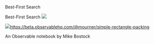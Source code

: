 Best-First Search

Best-First Search
![](../_resources/cfbf84083c0d9fc6b079bfe83c00fc54.png)

![](../_resources/096bb91c2b20b2992f28362f525d1d37.png)https://beta.observablehq.com/@mourner/simple-rectangle-packing

An Observable notebook by Mike Bostock